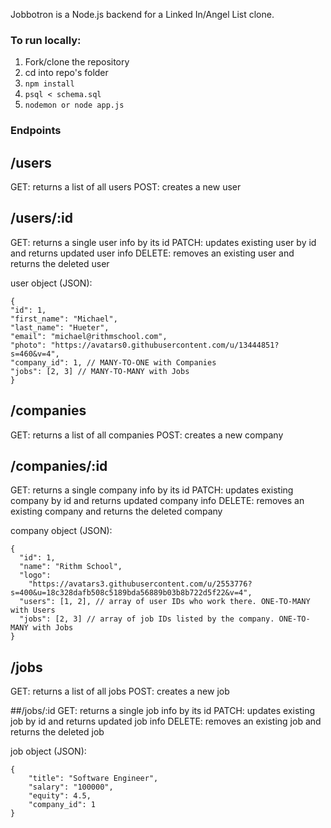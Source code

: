 Jobbotron is a Node.js backend for a Linked In/Angel List clone.

### To run locally:

1. Fork/clone the repository
2. cd into repo's folder
3. `npm install`
4. `psql < schema.sql`
5. `nodemon or node app.js`

### Endpoints

## /users

GET: returns a list of all users
POST: creates a new user

## /users/:id

GET: returns a single user info by its id
PATCH: updates existing user by id and returns updated user info
DELETE: removes an existing user and returns the deleted user

user object (JSON):

```
{
"id": 1,
"first_name": "Michael",
"last_name": "Hueter",
"email": "michael@rithmschool.com",
"photo": "https://avatars0.githubusercontent.com/u/13444851?s=460&v=4",
"company_id": 1, // MANY-TO-ONE with Companies
"jobs": [2, 3] // MANY-TO-MANY with Jobs
}
```

## /companies

GET: returns a list of all companies
POST: creates a new company

## /companies/:id

GET: returns a single company info by its id
PATCH: updates existing company by id and returns updated company info
DELETE: removes an existing company and returns the deleted company

company object (JSON):

```
{
  "id": 1,
  "name": "Rithm School",
  "logo":
    "https://avatars3.githubusercontent.com/u/2553776?s=400&u=18c328dafb508c5189bda56889b03b8b722d5f22&v=4",
  "users": [1, 2], // array of user IDs who work there. ONE-TO-MANY with Users
  "jobs": [2, 3] // array of job IDs listed by the company. ONE-TO-MANY with Jobs
}
```

## /jobs

GET: returns a list of all jobs
POST: creates a new job

##/jobs/:id
GET: returns a single job info by its id
PATCH: updates existing job by id and returns updated job info
DELETE: removes an existing job and returns the deleted job

job object (JSON):

```
{
    "title": "Software Engineer",
    "salary": "100000",
    "equity": 4.5,
    "company_id": 1
}
```
